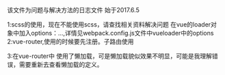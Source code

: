 该文件为问题与解决方法的日志文件
始于2017.6.5

1:scss的使用，现在不能使用scss，请查找相关资料解决问题
    在vue的loader对象中加入options：...,详情见webpack.config.js文件中vueloader中的options
2:vue-router,使用的时候要先注册。子路由使用<router-view>

3:在vue-router中 使用了懒加载，可是懒加载貌似效果不明显，可能是我理解错误，需要重新去查看懒加载的定义。
